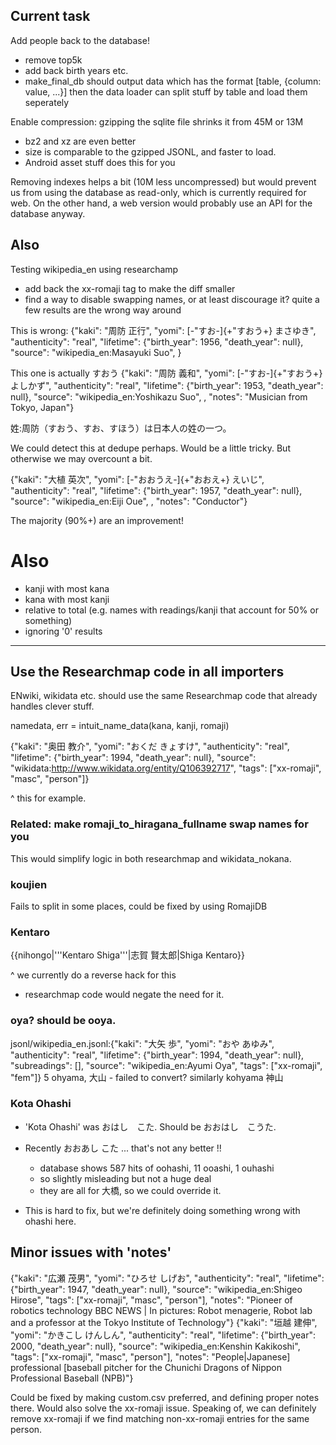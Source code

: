 ## Current task

Add people back to the database!

 - remove top5k
 - add back birth years etc.
 - make_final_db should output data which has the format [table, {column: value, ...}]
   then the data loader can split stuff by table and load them seperately

Enable compression: gzipping the sqlite file shrinks it from 45M or 13M
 - bz2 and xz are even better
 - size is comparable to the gzipped JSONL, and faster to load.
 - Android asset stuff does this for you

Removing indexes helps a bit (10M less uncompressed) but would prevent us
from using the database as read-only, which is currently required for web.
On the other hand, a web version would probably use an API for the database
anyway.

## Also

Testing wikipedia_en using researchamp
 - add back the xx-romaji tag to make the diff smaller
 - find a way to disable swapping names, or at least discourage it?
   quite a few results are the wrong way around

This is wrong:
{"kaki": "周防 正行", "yomi": [-"すお-]{+"すおう+} まさゆき", "authenticity": "real", "lifetime": {"birth_year": 1956, "death_year": null}, "source": "wikipedia_en:Masayuki Suo", }

This one is actually すおう
{"kaki": "周防 義和", "yomi": [-"すお-]{+"すおう+} よしかず", "authenticity": "real", "lifetime": {"birth_year": 1953, "death_year": null}, "source": "wikipedia_en:Yoshikazu Suo", , "notes": "Musician from Tokyo, Japan"}

姓:周防（すおう、すお、すほう）は日本人の姓の一つ。

We could detect this at dedupe perhaps. Would be a little tricky. But otherwise we may overcount a bit.


{"kaki": "大植 英次", "yomi": [-"おおうえ-]{+"おおえ+} えいじ", "authenticity": "real", "lifetime": {"birth_year": 1957, "death_year": null}, "source": "wikipedia_en:Eiji Oue", , "notes": "Conductor"}

The majority (90%+) are an improvement!


# Also
 - kanji with most kana
 - kana with most kanji
 - relative to total (e.g. names with readings/kanji that account for 50% or something)
 - ignoring '0' results

---

## Use the Researchmap code in all importers

ENwiki, wikidata etc. should use the same Researchmap code that already
handles clever stuff.

 namedata, err = intuit_name_data(kana, kanji, romaji)

{"kaki": "奥田 教介", "yomi": "おくだ きょすけ", "authenticity": "real", "lifetime": {"birth_year": 1994, "death_year": null}, "source": "wikidata:http://www.wikidata.org/entity/Q106392717", "tags": ["xx-romaji", "masc", "person"]}

^ this for example.

### Related: make romaji_to_hiragana_fullname swap names for you

This would simplify logic in both researchmap and wikidata_nokana.

### koujien

Fails to split in some places, could be fixed by using RomajiDB

### Kentaro

 {{nihongo|'''Kentaro Shiga'''|志賀 賢太郎|Shiga Kentaro}}

 ^ we currently do a reverse hack for this
 - researchmap code would negate the need for it.

### oya? should be ooya.

jsonl/wikipedia_en.jsonl:{"kaki": "大矢 歩", "yomi": "おや あゆみ", "authenticity": "real", "lifetime": {"birth_year": 1994, "death_year": null}, "subreadings": [], "source": "wikipedia_en:Ayumi Oya", "tags": ["xx-romaji", "fem"]}
5	ohyama, 大山 - failed to convert? similarly kohyama 神山

### Kota Ohashi

- 'Kota Ohashi' was おはし　こた. Should be  おおはし　こうた.
- Recently おおあし こた ... that's not any better !!
  - database shows 587 hits of oohashi, 11 ooashi, 1 ouhashi
  - so slightly misleading but not a huge deal
  - they are all for 大橋, so we could override it.

- This is hard to fix, but we're definitely doing something wrong with
  ohashi here.

## Minor issues with 'notes'

{"kaki": "広瀬 茂男", "yomi": "ひろせ しげお", "authenticity": "real", "lifetime": {"birth_year": 1947, "death_year": null}, "source": "wikipedia_en:Shigeo Hirose", "tags": ["xx-romaji", "masc", "person"], "notes": "Pioneer of robotics technology BBC NEWS | In pictures: Robot menagerie, Robot lab    and a professor at the Tokyo Institute of Technology"}
{"kaki": "垣越 建伸", "yomi": "かきこし けんしん", "authenticity": "real", "lifetime": {"birth_year": 2000, "death_year": null}, "source": "wikipedia_en:Kenshin Kakikoshi", "tags": ["xx-romaji", "masc", "person"], "notes": "People|Japanese] professional [baseball pitcher for the Chunichi Dragons of Nippon Professional Baseball (NPB)"}

Could be fixed by making custom.csv preferred, and defining proper notes there.
Would also solve the xx-romaji issue.
Speaking of, we can definitely remove xx-romaji if we find matching non-xx-romaji entries
for the same person.
